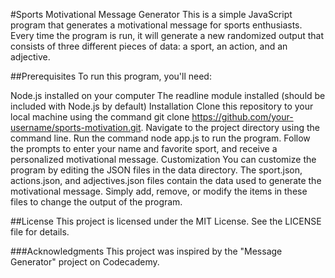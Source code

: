 #Sports Motivational Message Generator
This is a simple JavaScript program that generates a motivational message for sports enthusiasts. Every time the program is run, it will generate a new randomized output that consists of three different pieces of data: a sport, an action, and an adjective.

##Prerequisites
To run this program, you'll need:

Node.js installed on your computer
The readline module installed (should be included with Node.js by default)
Installation
Clone this repository to your local machine using the command git clone https://github.com/your-username/sports-motivation.git.
Navigate to the project directory using the command line.
Run the command node app.js to run the program.
Follow the prompts to enter your name and favorite sport, and receive a personalized motivational message.
Customization
You can customize the program by editing the JSON files in the data directory. The sport.json, actions.json, and adjectives.json files contain the data used to generate the motivational message. Simply add, remove, or modify the items in these files to change the output of the program.

##License
This project is licensed under the MIT License. See the LICENSE file for details.

###Acknowledgments
This project was inspired by the "Message Generator" project on Codecademy.
